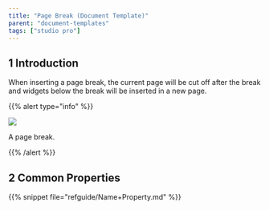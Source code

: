 ```yaml
---
title: "Page Break (Document Template)"
parent: "document-templates"
tags: ["studio pro"]
---
```


## 1 Introduction

When inserting a page break, the current page will be cut off after the break and widgets below the break will be inserted in a new page.

{{% alert type="info" %}}

![](attachments/819203/918135.png)

A page break.

{{% /alert %}}

## 2 Common Properties

{{% snippet file="refguide/Name+Property.md" %}}

